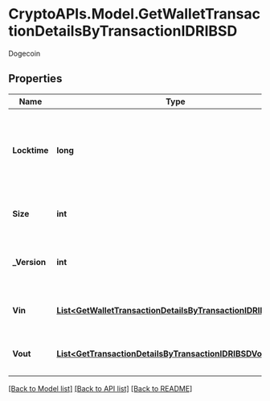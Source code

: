 # CryptoAPIs.Model.GetWalletTransactionDetailsByTransactionIDRIBSD
Dogecoin

## Properties

Name | Type | Description | Notes
------------ | ------------- | ------------- | -------------
**Locktime** | **long** | Represents the time at which a particular transaction can be added to the blockchain. | 
**Size** | **int** | Represents the total size of this transaction. | 
**_Version** | **int** | Represents the transaction version number. | 
**Vin** | [**List&lt;GetWalletTransactionDetailsByTransactionIDRIBSDVin&gt;**](GetWalletTransactionDetailsByTransactionIDRIBSDVin.md) | Object Array representation of transaction inputs | 
**Vout** | [**List&lt;GetTransactionDetailsByTransactionIDRIBSDVout&gt;**](GetTransactionDetailsByTransactionIDRIBSDVout.md) | Object Array representation of transaction outputs | 

[[Back to Model list]](../README.md#documentation-for-models) [[Back to API list]](../README.md#documentation-for-api-endpoints) [[Back to README]](../README.md)

